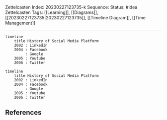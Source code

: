 Zettelcasten Index: 20230227123735-k
Sequence:
Status: #idea
Zettelcasten Tags: [[Learning]], [[Diagrams]], [[20230227123735|20230227123735]], [[Timeline Diagram]], [[Time Management]]

---

```
timeline
    title History of Social Media Platform
    2002 : LinkedIn
    2004 : Facebook
         : Google
    2005 : Youtube
    2006 : Twitter
```

```mermaid
timeline
    title History of Social Media Platform
    2002 : LinkedIn
    2004 : Facebook
         : Google
    2005 : Youtube
    2006 : Twitter
```

## References